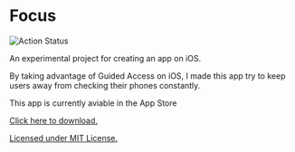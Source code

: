 # Focus

![Action Status](https://github.com/dreamilization/Focus/workflows/Build/badge.svg)

An experimental project for creating an app on iOS.

By taking advantage of Guided Access on iOS, I made this app try to keep users away from checking their phones constantly.

This app is currently aviable in the App Store

<a href="https://apps.apple.com/us/app/forcus/id1483638297?ls=1">Click here to download.</a>

<a href="./LICENSE">Licensed under MIT License.</a>
